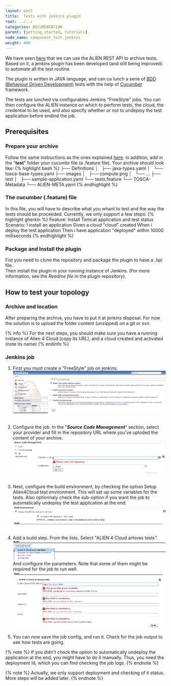 ```yaml
---
layout: post
title:  Tests with jenkins plugin
root: ../../
categories: DOCUMENTATION
parent: [getting_started, tutorials]
node_name: component_test_jenkins
weight: 400
---
```


We have seen [here](/documentation/getting_started/snapshot_topology_test.html) that we can use the ALIEN REST API to archive tests. Based on it, a jenkins plugin has been developed (and still being improved) to automate all the test routine.

The plugin is written in JAVA language, and can ca lunch a serie of  [BDD (Behaviour Driven Development)](http://fr.wikipedia.org/wiki/Behavior_Driven_Development "Behaviour Driven Development") tests with the help of [Cucumber](http://cukes.info/ "Cucumber") framework.

The tests are lunched via configurables Jenkins "FreeStyle" jobs. You can then configure the ALIEN instance on which to perform tests, the cloud, the credential to be used, and also specify whether or not to undeploy the test application before endind the job.

## Prerequisites

### Prepare your archive

Follow the same instructions as the ones explained [here](/documentation/getting_started/snapshot_topology_test.html). in addition, add in the "**test**" folder your cucumbr file (a .feature file). Your archive should look like:
{% highlight bash %}
├── Definitions
│   ├── java-types.yaml
│   └── tosca-base-types.yaml
├── images
│   ├── compute.png
│   └── ...
├── test
│   ├── sample-application.yaml
	└── tests.feature
└── TOSCA-Metadata
    └── ALIEN-META.yaml
{% endhighlight %}

### The cucumber (.feature) file

In this file, you will have to describe what you whant to test and the way the tests should be proceeded.
Currently, we only support a few steps:
{% highlight gherkin %}
Feature: Install Tomcat application and test status
  Scenario: I install an application
    Given a cloud "cloud" created
    When i deploy the test application
    Then i have application "deployed" within 10000 milliseconds
{% endhighlight %}

### Package and Install the plugin
Fist you need  to clone the repository and package the plugin to have a *.hpi* file. <br>
Then install the plugin in your running instance of Jenkins. (For more information, see the *Readme file* in the plugin repository).

## How to test your topology

### Archive and location
After preparing the archive, you have to put it at jenkins disposal. For now the solution is to upload the folder content (unzipped) on a git or svn.

{% info %}
For the next steps, you should make sure you have a running instance of Alien 4 Cloud (copy its URL), and a cloud created and activated (note its name)
{% endinfo %}

### Jenkins job
1. First you must create a "FreeStyle" job on jenkins.<br>
[![Jenkins freestyle job](../../images/developer_guide/a4c-jenkins-freestyleJob-creation.png  "Jenkins freestyle job")](../../images/developer_guide/a4c-jenkins-freestyleJob-creation.png)<br><br>

2. Configure the job. In the "***Source Code Management***" section, select your provider and fill in the repository URL where you've uploded the content of your archive.<br>
[![archive content repository](../../images/developer_guide/a4c-jenkins-freestyleJob-archiveUrl.png  "archive content repository")](../../images/developer_guide/a4c-jenkins-freestyleJob-archiveUrl.png)<br><br>

3. Next, configure the build environment, by checking the option Setup Alien4Cloud test environment. This will set up some variables for the tests. Also optionnaly check the sub-option if you want the job to automatically undeploy the test application at the end.<br>
[![build environment setup](../../images/developer_guide/a4c-jenkins-freestyleJob-buildEnv-step.png  "build environment setup")](../../images/developer_guide/a4c-jenkins-freestyleJob-buildEnv-step.png)<br><br>

4. Add a build step. From the lists, Select "ALIEN 4 Cloud arhives tests".
[![build step selction](../../images/developer_guide/a4c-jenkins-freestyleJob-build-select-step.png  "build step selction")](../../images/developer_guide/a4c-jenkins-freestyleJob-build-select-step.png)<br>
And configure the parameters. Note that some of them might be required for the job to run well.
[![build configuration](../../images/developer_guide/a4c-jenkins-freestyleJob-build-config-step.png  "build configuration")](../../images/developer_guide/a4c-jenkins-freestyleJob-build-config-step.png)<br>

5. You can now save the job config, and run it. Check for the job output to see how tests are going.


{% note %}
If you didn't check the option to automatically undeploy the application at the end, you might have to do it manually. Thus, you need the deployment Id, which you can find checking the job logs.
{% endnote %}

{% note %}
Actually, we only support deployment and checking of it status. More steps will be added later.
{% endnote %}
